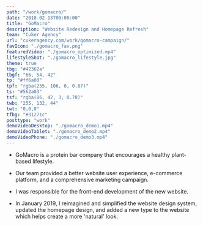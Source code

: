 ```yaml
---
path: "/work/gomacro/"
date: "2018-02-13T00:00:00"
title: "GoMacro"
description: "Website Redesign and Homepage Refresh"
team: "Cuker Agency"
url: "cukeragency.com/work/gomacro-campaign/"
favIcon: "./gomacro_fav.png"
featuredVideo: "./gomacro_optimized.mp4"
lifestyleShot: "./gomacro_lifestyle.jpg"
theme: true
tbg: "#42362a"
tbgf: "66, 54, 42"
tp: "#ff6a00"
tpf: "rgba(255, 106, 0, 0.87)"
ts: "#562a03"
tsf: "rgba(86, 42, 3, 0.78)"
twb: "255, 132, 44"
twt: "0,0,0"
tfbg: "#31271c"
posttype: "work"
demoVideoDesktop: "./gomacro_demo1.mp4"
demoVideoTablet: "./gomacro_demo2.mp4"
demoVideoPhone: "./gomacro_demo3.mp4"
---
```


- GoMacro is a protein bar company that encourages a healthy plant-based lifestyle. 

- Our team provided a better website user experience, e-commerce platform, and a comprehensive marketing campaign.

- I was responsible for the front-end development of the new website.

- In January 2019, I reimagined and simplified the website design system, updated the homepage design, and added a new type to the website which helps create a more 'natural' look.

